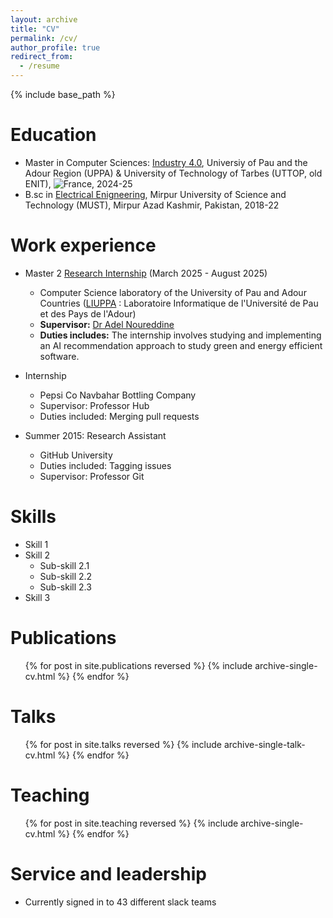 ```yaml
---
layout: archive
title: "CV"
permalink: /cv/
author_profile: true
redirect_from:
  - /resume
---
```


{% include base_path %}

Education
======
* Master in Computer Sciences: <a href="https://formation.univ-pau.fr/en/programs/science-technology-health-STS/master-degree-XB/master-computer-science-L7EMC9TO//m2-industry-4-0-L7EMCSH1.html" target="_blank">Industry 4.0</a>, Universiy of Pau and the Adour Region (UPPA) & University of Technology of Tarbes (UTTOP, old ENIT), ![France](https://upload.wikimedia.org/wikipedia/en/c/c3/Flag_of_France.svg), 2024-25
* B.sc in <a href="https://must.edu.pk/electrical-engineering/" target="_blank">Electrical Enigneering</a>, Mirpur University of Science and Technology (MUST), Mirpur Azad Kashmir, Pakistan, 2018-22

Work experience
======
* Master 2 <a href="https://www.noureddine.org/research/behave/internship-2025" target="_blank">Research Internship</a> (March 2025 - August 2025)
  * Computer Science laboratory of the University of Pau and Adour Countries (<a href="https://liuppa.univ-pau.fr/fr/index.html" target="_blank">LIUPPA</a> : Laboratoire Informatique de l'Université de Pau et des Pays de l'Adour)
  * **Supervisor:** <a href="https://www.noureddine.org/" target="_blank">Dr Adel Noureddine</a>
  * **Duties includes:** The internship involves studying and implementing an AI recommendation approach to study green and energy efficient software.

* Internship
  * Pepsi Co Navbahar Bottling Company
  * Supervisor: Professor Hub
  * Duties included: Merging pull requests

* Summer 2015: Research Assistant
  * GitHub University
  * Duties included: Tagging issues
  * Supervisor: Professor Git
  
Skills
======
* Skill 1
* Skill 2
  * Sub-skill 2.1
  * Sub-skill 2.2
  * Sub-skill 2.3
* Skill 3

Publications
======
  <ul>{% for post in site.publications reversed %}
    {% include archive-single-cv.html %}
  {% endfor %}</ul>
  
Talks
======
  <ul>{% for post in site.talks reversed %}
    {% include archive-single-talk-cv.html  %}
  {% endfor %}</ul>
  
Teaching
======
  <ul>{% for post in site.teaching reversed %}
    {% include archive-single-cv.html %}
  {% endfor %}</ul>
  
Service and leadership
======
* Currently signed in to 43 different slack teams
